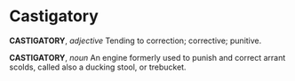 # Castigatory

**CASTIGATORY**, _adjective_ Tending to correction; corrective; punitive.

**CASTIGATORY**, _noun_ An engine formerly used to punish and correct arrant scolds, called also a ducking stool, or trebucket.